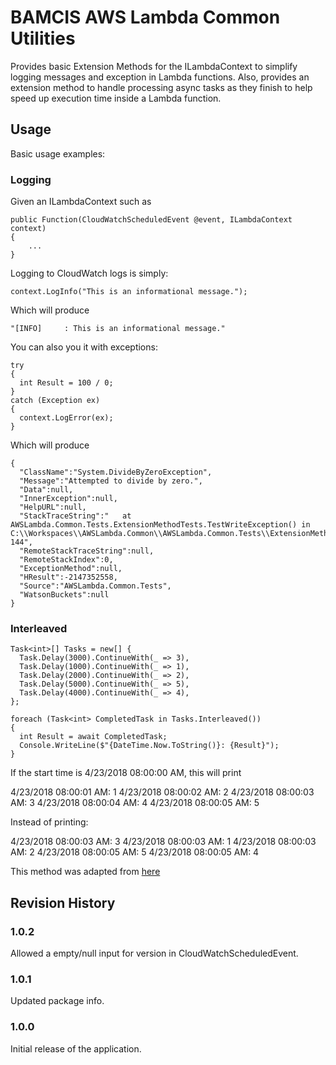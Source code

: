 # BAMCIS AWS Lambda Common Utilities

Provides basic Extension Methods for the ILambdaContext to simplify logging messages and exception in Lambda
functions. Also, provides an extension method to handle processing async tasks as they finish to help speed
up execution time inside a Lambda function.

## Usage

Basic usage examples:

### Logging

Given an ILambdaContext such as

    public Function(CloudWatchScheduledEvent @event, ILambdaContext context)
	{
		...
	}

Logging to CloudWatch logs is simply:

    context.LogInfo("This is an informational message.");

Which will produce

    "[INFO]		: This is an informational message."

You can also you it with exceptions:

    try
    {
      int Result = 100 / 0;
    }
    catch (Exception ex)
    {
      context.LogError(ex);
    }

Which will produce

    {
	  "ClassName":"System.DivideByZeroException",
	  "Message":"Attempted to divide by zero.",
	  "Data":null,
	  "InnerException":null,
	  "HelpURL":null,
	  "StackTraceString":"   at AWSLambda.Common.Tests.ExtensionMethodTests.TestWriteException() in C:\\Workspaces\\AWSLambda.Common\\AWSLambda.Common.Tests\\ExtensionMethodTests.cs:line 144",
	  "RemoteStackTraceString":null,
	  "RemoteStackIndex":0,
	  "ExceptionMethod":null,
	  "HResult":-2147352558,
	  "Source":"AWSLambda.Common.Tests",
	  "WatsonBuckets":null
	}

### Interleaved

    Task<int>[] Tasks = new[] {
      Task.Delay(3000).ContinueWith(_ => 3),
      Task.Delay(1000).ContinueWith(_ => 1),
      Task.Delay(2000).ContinueWith(_ => 2),
      Task.Delay(5000).ContinueWith(_ => 5),
      Task.Delay(4000).ContinueWith(_ => 4),
    };

    foreach (Task<int> CompletedTask in Tasks.Interleaved())
    {
      int Result = await CompletedTask;
      Console.WriteLine($"{DateTime.Now.ToString()}: {Result}");
    }

If the start time is 4/23/2018 08:00:00 AM, this will print

4/23/2018 08:00:01 AM: 1
4/23/2018 08:00:02 AM: 2
4/23/2018 08:00:03 AM: 3
4/23/2018 08:00:04 AM: 4
4/23/2018 08:00:05 AM: 5

Instead of printing:

4/23/2018 08:00:03 AM: 3
4/23/2018 08:00:03 AM: 1
4/23/2018 08:00:03 AM: 2
4/23/2018 08:00:05 AM: 5
4/23/2018 08:00:05 AM: 4

This method was adapted from [here](https://blogs.msdn.microsoft.com/pfxteam/2012/08/02/processing-tasks-as-they-complete/ "processing-tasks-as-they-complete")

## Revision History

### 1.0.2
Allowed a empty/null input for version in CloudWatchScheduledEvent.

### 1.0.1
Updated package info.

### 1.0.0
Initial release of the application.
